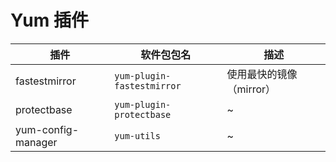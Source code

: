 # Yum 插件

| 插件               | 软件包包名                 | 描述                     |
| ------------------ | -------------------------- | ------------------------ |
| fastestmirror      | `yum-plugin-fastestmirror` | 使用最快的镜像（mirror） |
| protectbase        | `yum-plugin-protectbase`   | ~                        |
| yum-config-manager | `yum-utils`                | ~                        |
